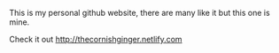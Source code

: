 This is my personal github website, there are many like it but this one is mine.

Check it out http://thecornishginger.netlify.com
